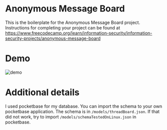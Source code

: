 # Anonymous Message Board

This is the boilerplate for the Anonymous Message Board project. Instructions for completing your project can be found at https://www.freecodecamp.org/learn/information-security/information-security-projects/anonymous-message-board

# Demo
![demo](https://github.com/user-attachments/assets/180cb9c4-cf55-4253-9ac1-e5becb3c0b20)

# Additional details
I used pocketbase for my database. You can import the schema to your own pocketbase application. The schema is in `/models/threadBoard.json`. If that did not work, try to import `/models/schemaTestedOnLinux.json` in pocketbase.

